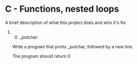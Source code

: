 # C - Functions, nested loops


A brief description of what this project does and who it's for


1. 0. _putchar:

    Write a program that prints _putchar, followed by a new line.

    The program should return 0
